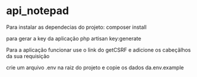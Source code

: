 # api_notepad
 
Para instalar as dependecias do projeto:
composer install

para gerar a key da aplicação
php artisan key:generate

Para a aplicação funcionar use o link do getCSRF e 
adicione os cabeçãlhos da sua requisição

crie um arquivo .env na raiz do projeto e
copie os dados da.env.example
